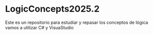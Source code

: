 # LogicConcepts2025.2

Este es un repositorio para estudiar y repasar  los conceptos de lógica vamos a utilizar C# y VisuaStudio
